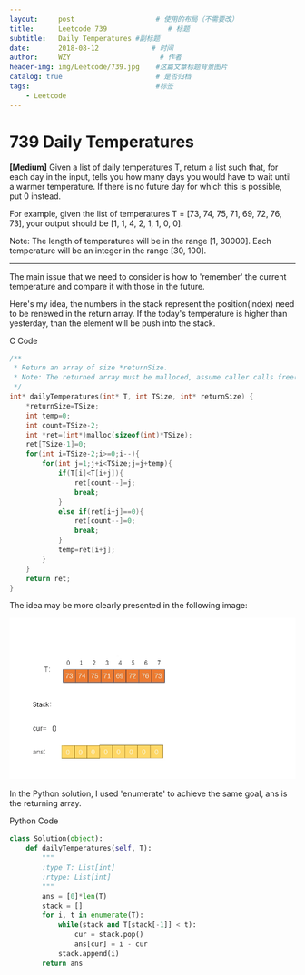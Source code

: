 ```yaml
---
layout:     post                    # 使用的布局（不需要改）
title:      Leetcode 739               # 标题 
subtitle:   Daily Temperatures #副标题
date:       2018-08-12             # 时间
author:     WZY                      # 作者
header-img: img/Leetcode/739.jpg    #这篇文章标题背景图片
catalog: true                       # 是否归档
tags:                               #标签
    - Leetcode
--- 
```

# 739 Daily Temperatures
**[Medium]**
Given a list of daily temperatures T, return a list such that, for each day in the input, tells you how many days you would have to wait until a warmer temperature. If there is no future day for which this is possible, put 0 instead.

For example, given the list of temperatures T = [73, 74, 75, 71, 69, 72, 76, 73], your output should be [1, 1, 4, 2, 1, 1, 0, 0].

Note: The length of temperatures will be in the range [1, 30000]. Each temperature will be an integer in the range [30, 100].

***

The main issue that we need to consider is how to 'remember' the current temperature and compare it with those in the future.

Here's my idea, the numbers in the stack represent the position(index) need to be renewed in the return array. If the today's temperature is higher than yesterday,
than the element will be push into the stack.


C Code
```c
/**
 * Return an array of size *returnSize.
 * Note: The returned array must be malloced, assume caller calls free().
 */
int* dailyTemperatures(int* T, int TSize, int* returnSize) {
    *returnSize=TSize;
    int temp=0;
    int count=TSize-2;
    int *ret=(int*)malloc(sizeof(int)*TSize);
    ret[TSize-1]=0;
    for(int i=TSize-2;i>=0;i--){
        for(int j=1;j+i<TSize;j=j+temp){
            if(T[i]<T[i+j]){
                ret[count--]=j;
                break;
            }
            else if(ret[i+j]==0){
                ret[count--]=0;
                break;
            }           
            temp=ret[i+j];          
        }   
    }
    return ret;
}
```
The idea may be more clearly presented in the following image:

![](https://github.com/Tinky2013/Leetcode-solving/raw/master/img/739.gif)

In the Python solution, I used 'enumerate' to achieve the same goal, ans is the returning array.

Python Code
```python
class Solution(object):
    def dailyTemperatures(self, T):
        """
        :type T: List[int]
        :rtype: List[int]
        """
        ans = [0]*len(T)
        stack = []
        for i, t in enumerate(T):
            while(stack and T[stack[-1]] < t):
                cur = stack.pop()
                ans[cur] = i - cur
            stack.append(i)
        return ans
```

